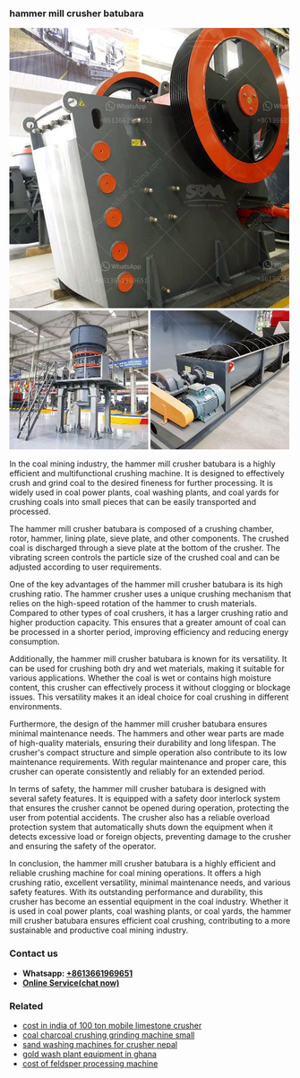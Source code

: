 <h3>hammer mill crusher batubara</h3><img src='1706755879.jpg' alt=''><p>In the coal mining industry, the hammer mill crusher batubara is a highly efficient and multifunctional crushing machine. It is designed to effectively crush and grind coal to the desired fineness for further processing. It is widely used in coal power plants, coal washing plants, and coal yards for crushing coals into small pieces that can be easily transported and processed.</p><p>The hammer mill crusher batubara is composed of a crushing chamber, rotor, hammer, lining plate, sieve plate, and other components. The crushed coal is discharged through a sieve plate at the bottom of the crusher. The vibrating screen controls the particle size of the crushed coal and can be adjusted according to user requirements.</p><p>One of the key advantages of the hammer mill crusher batubara is its high crushing ratio. The hammer crusher uses a unique crushing mechanism that relies on the high-speed rotation of the hammer to crush materials. Compared to other types of coal crushers, it has a larger crushing ratio and higher production capacity. This ensures that a greater amount of coal can be processed in a shorter period, improving efficiency and reducing energy consumption.</p><p>Additionally, the hammer mill crusher batubara is known for its versatility. It can be used for crushing both dry and wet materials, making it suitable for various applications. Whether the coal is wet or contains high moisture content, this crusher can effectively process it without clogging or blockage issues. This versatility makes it an ideal choice for coal crushing in different environments.</p><p>Furthermore, the design of the hammer mill crusher batubara ensures minimal maintenance needs. The hammers and other wear parts are made of high-quality materials, ensuring their durability and long lifespan. The crusher's compact structure and simple operation also contribute to its low maintenance requirements. With regular maintenance and proper care, this crusher can operate consistently and reliably for an extended period.</p><p>In terms of safety, the hammer mill crusher batubara is designed with several safety features. It is equipped with a safety door interlock system that ensures the crusher cannot be opened during operation, protecting the user from potential accidents. The crusher also has a reliable overload protection system that automatically shuts down the equipment when it detects excessive load or foreign objects, preventing damage to the crusher and ensuring the safety of the operator.</p><p>In conclusion, the hammer mill crusher batubara is a highly efficient and reliable crushing machine for coal mining operations. It offers a high crushing ratio, excellent versatility, minimal maintenance needs, and various safety features. With its outstanding performance and durability, this crusher has become an essential equipment in the coal industry. Whether it is used in coal power plants, coal washing plants, or coal yards, the hammer mill crusher batubara ensures efficient coal crushing, contributing to a more sustainable and productive coal mining industry.</p><h3>Contact us</h3><ul><li><strong>Whatsapp:&nbsp;<a href="https://wa.me/8613661969651">+8613661969651</a></strong></li><li><a href="https://swt.shibang-china.com/?git&amp;zhl&amp;hammer mill crusher batubara"><strong>Online Service(chat now)</strong></a></li></ul><h3>Related</h3><ul><li><a href='cost in india of 100 ton mobile limestone crusher.md'>cost in india of 100 ton mobile limestone crusher</a></li><li><a href='coal charcoal crushing grinding machine small.md'>coal charcoal crushing grinding machine small</a></li><li><a href='sand washing machines for crusher nepal.md'>sand washing machines for crusher nepal</a></li><li><a href='gold wash plant equipment in ghana.md'>gold wash plant equipment in ghana</a></li><li><a href='cost of feldsper processing machine.md'>cost of feldsper processing machine</a></li></ul>